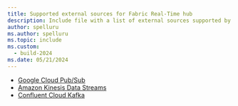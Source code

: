 ```yaml
---
title: Supported external sources for Fabric Real-Time hub
description: Include file with a list of external sources supported by Fabric Real-Time hub.
author: spelluru
ms.author: spelluru
ms.topic: include
ms.custom:
  - build-2024
ms.date: 05/21/2024
---
```


- [Google Cloud Pub/Sub](../add-source-google-cloud-pub-sub.md)
- [Amazon Kinesis Data Streams](../add-source-amazon-kinesis-data-streams.md)
- [Confluent Cloud Kafka](../add-source-confluent-kafka.md)
